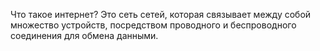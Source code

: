 Что такое интернет?
Это сеть сетей, которая связывает между собой множество устройств, посредством проводного и беспроводного соединения для обмена данными.